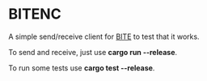 # BITENC

A simple send/receive client for [BITE](https://github.com/alvivar/bite) to test that it works.

To send and receive, just use **cargo run --release**.

To run some tests use **cargo test --release**.
